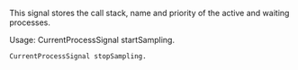 This signal stores the call stack, name and priority of the active and waiting processes.

Usage:
	CurrentProcessSignal startSampling.
	
	CurrentProcessSignal stopSampling.
	
